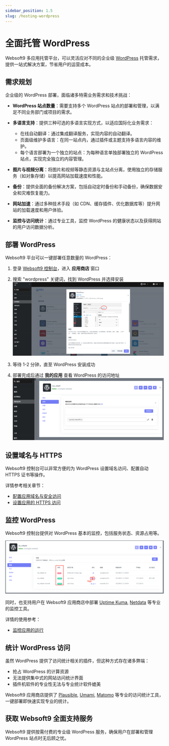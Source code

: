 ```yaml
---
sidebar_position: 1.5
slug: /hosting-wordpress
---
```


# 全面托管 WordPress

Websoft9 多应用托管平台，可以灵活应对不同的企业级 [WordPress](./wordpress) 托管需求，提供一站式解决方案，节省用户的运营成本。

## 需求规划

企业级的 WordPress 部署，面临诸多特需业务需求和技术挑战：

- **WordPress 站点数量**：需要支持多个 WordPress 站点的部署和管理，以满足不同业务部门或项目的需求。

- **多语言支持**：提供三种可选的多语言实现方式，以适应国际化业务需求：
  - 在线自动翻译：通过集成翻译服务，实现内容的自动翻译。
  - 页面级维护多语言：在同一站点内，通过插件或主题支持多语言内容的维护。
  - 每个语言部署为一个独立的站点：为每种语言单独部署独立的 WordPress 站点，实现完全独立的内容管理。

- **图片与视频分离**：将图片和视频等静态资源与主站点分离，使用独立的存储服务（如对象存储）以提高网站加载速度和性能。

- **备份**：提供全面的备份解决方案，包括自动定时备份和手动备份，确保数据安全和灾难恢复能力。

- **网站加速**：通过多种技术手段（如 CDN、缓存插件、优化数据库等）提升网站的加载速度和用户体验。

- **监控与访问统计**：通过专业工具，监控 WordPress 的健康状态以及获得网站的用户访问数据分析。


## 部署 WordPress

Websoft9 平台可以一键部署任意数量的 WordPress：

1. 登录 [Websoft9 控制台](./login-console)，进入 **应用商店** 窗口

2. 搜索 "wordpress" 关键词，找到 WordPress 并选择安装
   ![](./assets/install-wordpress-websoft9.png)

3. 等待 1-2 分钟，直至 WordPress 安装成功

4. 部署完成后通过 **我的应用** 查看 WordPress 的访问地址
   ![](./assets/access-wordpress-websoft9.png)

## 设置域名与 HTTPS

Websoft9 控制台可以非常方便的为 WordPress 设置域名访问、配置自动 HTTPS 证书等操作。

详情参考相关章节：

- [配置应用域名与安全访问](./gateway)
- [设置应用的 HTTPS 访问](./domain-https)


## 监控 WordPress

Websoft9 控制台提供对 WordPress 基本的监控，包括服务状态、资源占用等。

![](./assets/wordpress-monitor-websoft9.png)

同时，也支持用户在 Websoft9 应用商店中部署 [Uptime Kuma](./uptimekuma), [Netdata](./netdata) 等专业的监控工具。

详情的使用参考：

- [监控应用的运行](./monitor)

## 统计 WordPress 访问

虽然 WordPress 提供了访问统计相关的插件，但这种方式存在诸多弊端：

- 抢占 WordPress 的计算资源
- 无法提供集中式的网站访问统计界面
- 插件机软件的专业性无法与专业统计软件媲美

Websoft9 应用商店提供了 [Plausible](./plausible), [Umami](./umami), [Matomo](./matomo) 等专业的访问统计工具，一键部署即快速实现专业的统计。  


## 获取 Websoft9 全面支持服务

Websoft9 提供按需付费的专业级 WordPress 服务，确保用户在部署和管理 WordPress 站点时无后顾之忧。  